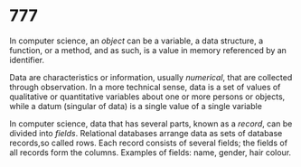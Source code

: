 # 777  

In computer science, an *object* can be a variable, a data structure, a function, or a method, and as such, is a value in memory referenced by an identifier.

Data are characteristics or information, usually *numerical*, that are collected through observation. In a more technical sense, data is a set of values of qualitative or quantitative variables about one or more persons or objects, while a datum (singular of data) is a single value of a single variable

In computer science, data that has several parts, known as a *record*, can be divided into *fields*. Relational databases arrange data as sets of database records,so called rows. Each record consists of several fields; the fields of all records form the columns. Examples of fields: name, gender, hair colour.




